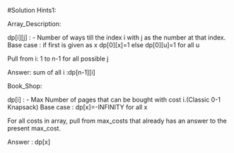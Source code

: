 #Solution Hints1:

Array_Description:

dp[i][j] : - Number of ways till the index i with j as the number at that index.
Base case : if first is given as x dp[0][x]=1 else dp[0][u]=1 for all u

Pull from i: 1 to n-1 for all possible j

Answer: sum of all i :dp[n-1][i]


Book_Shop:

dp[i] : - Max Number of pages that can be bought with cost i.(Classic 0-1 Knapsack)
Base case : dp[x]=-INFINITY for all x

For all costs in array, pull from max_costs that already has an answer to the present max_cost.

Answer : dp[x]



